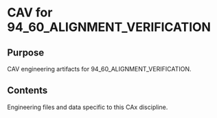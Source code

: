 # CAV for 94_60_ALIGNMENT_VERIFICATION

## Purpose
CAV engineering artifacts for 94_60_ALIGNMENT_VERIFICATION.

## Contents
Engineering files and data specific to this CAx discipline.
